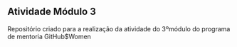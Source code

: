 

## Atividade Módulo 3
Repositório criado para a realização da atividade do 3ºmódulo do programa de mentoria GitHub$Women
